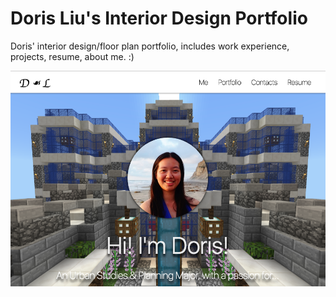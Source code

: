 # Doris Liu's Interior Design Portfolio

Doris' interior design/floor plan portfolio, includes work experience, projects, resume, about me. :)

![alt-text](https://github.com/hwanggit/hwanggit.github.io/blob/master/images/projects/portfolio/dldesign.png)
